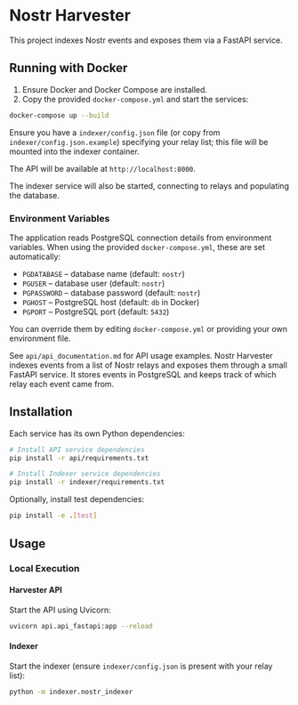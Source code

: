 # Nostr Harvester

This project indexes Nostr events and exposes them via a FastAPI service.

## Running with Docker

1. Ensure Docker and Docker Compose are installed.
2. Copy the provided `docker-compose.yml` and start the services:

```bash
docker-compose up --build
```

Ensure you have a `indexer/config.json` file (or copy from `indexer/config.json.example`) specifying your relay list; this file will be mounted into the indexer container.

The API will be available at `http://localhost:8000`.

The indexer service will also be started, connecting to relays and populating the database.

### Environment Variables

The application reads PostgreSQL connection details from environment variables. When using the provided `docker-compose.yml`, these are set automatically:

- `PGDATABASE` – database name (default: `nostr`)
- `PGUSER` – database user (default: `nostr`)
- `PGPASSWORD` – database password (default: `nostr`)
- `PGHOST` – PostgreSQL host (default: `db` in Docker)
- `PGPORT` – PostgreSQL port (default: `5432`)

You can override them by editing `docker-compose.yml` or providing your own environment file.

See `api/api_documentation.md` for API usage examples.
Nostr Harvester indexes events from a list of Nostr relays and exposes them through a small FastAPI service.  It stores events in PostgreSQL and keeps track of which relay each event came from.

## Installation

Each service has its own Python dependencies:

```bash
# Install API service dependencies
pip install -r api/requirements.txt

# Install Indexer service dependencies
pip install -r indexer/requirements.txt
```

Optionally, install test dependencies:

```bash
pip install -e .[test]
```

## Usage

### Local Execution

#### Harvester API

Start the API using Uvicorn:

```bash
uvicorn api.api_fastapi:app --reload
```

#### Indexer

Start the indexer (ensure `indexer/config.json` is present with your relay list):

```bash
python -m indexer.nostr_indexer
```

